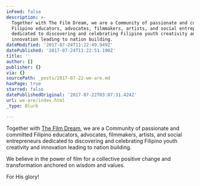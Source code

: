 ```yaml
---
inFeed: false
description: >-
  Together with The Film Dream, we are a Community of passionate and committed
  Filipino educators, advocates, filmmakers, artists, and social entrepreneurs
  dedicated to discovering and celebrating Filipino youth creativity and
  innovation leading to nation building.
dateModified: '2017-07-24T11:22:49.949Z'
datePublished: '2017-07-24T11:22:51.190Z'
title: ''
author: []
publisher: {}
via: {}
sourcePath: _posts/2017-07-22-we-are.md
hasPage: true
starred: false
datePublishedOriginal: '2017-07-22T03:07:31.424Z'
url: we-are/index.html
_type: Blurb

---
```

Together with [The Film Dream][0], we are a Community of passionate and committed Filipino educators, advocates, filmmakers, artists, and social entrepreneurs dedicated to discovering and celebrating Filipino youth creativity and innovation leading to nation building.

We believe in the power of film for a collective positive change and transformation anchored on wisdom and values.

For His glory!

[0]: http://thefilmdream.com/ "The Film Dream"